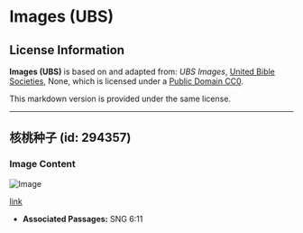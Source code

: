 # Images (UBS)

## License Information

**Images (UBS)** is based on and adapted from: _UBS Images_, [United Bible Societies](https://unitedbiblesocieties.org/), None, which is licensed under a [Public Domain CC0](https://creativecommons.org/public-domain/cc0/).

This markdown version is provided under the same license.



--------------------------------

## 核桃种子 (id: 294357)

### Image Content

![Image](https://cdn.aquifer.bible/aquifer-content/resources/Media/WEB-0896_walnut_seed.jpg)

[link](https://cdn.aquifer.bible/aquifer-content/resources/Media/WEB-0896_walnut_seed.jpg)

* **Associated Passages:** SNG 6:11

